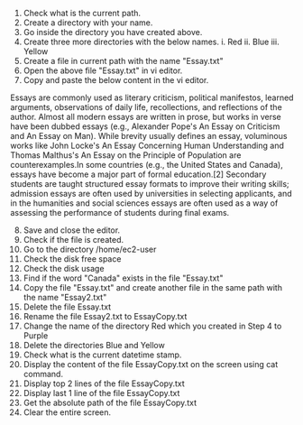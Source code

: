 1. Check what is the current path.
2. Create a directory with your name.
3. Go inside the directory you have created above.
4. Create three more directories with the below names.
i. Red
ii. Blue
iii. Yellow
5. Create a file in current path with the name "Essay.txt"
6. Open the above file "Essay.txt" in vi editor.
7. Copy and paste the below content in the vi editor.

Essays are commonly used as literary criticism, political manifestos, learned arguments, observations of daily life, recollections, and reflections of the author. 
Almost all modern essays are written in prose, but works in verse have been dubbed essays (e.g., Alexander Pope's An Essay on Criticism and An Essay on Man). 
While brevity usually defines an essay, voluminous works like John Locke's An Essay Concerning Human Understanding and Thomas Malthus's An Essay on the Principle of 
Population are counterexamples.In some countries (e.g., the United States and Canada), essays have become a major part of formal education.[2] Secondary students are taught structured essay 
formats to improve their writing skills; admission essays are often used by universities in selecting applicants, and in the humanities and social sciences essays 
are often used as a way of assessing the performance of students during final exams.

8. Save and close the editor.
9. Check if the file is created.
10. Go to the directory /home/ec2-user
11. Check the disk free space
12. Check the disk usage
13. Find if the word "Canada" exists in the file "Essay.txt"
14. Copy the file "Essay.txt" and create another file in the same path with the name "Essay2.txt"
15. Delete the file Essay.txt
16. Rename the file Essay2.txt to EssayCopy.txt
17. Change the name of the directory Red which you created in Step 4 to Purple
18. Delete the directories Blue and Yellow
19. Check what is the current datetime stamp.
20. Display the content of the file EssayCopy.txt on the screen using cat command.
21. Display top 2 lines of the file EssayCopy.txt
22. Display last 1 line of the file EssayCopy.txt
23. Get the absolute path of the file EssayCopy.txt
24. Clear the entire screen.


